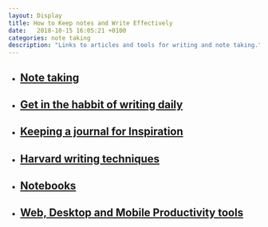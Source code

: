```yaml
---
layout: Display
title: How to Keep notes and Write Effectively
date:   2018-10-15 16:05:21 +0100
categories: note taking
description: "Links to articles and tools for writing and note taking."
---
```



<ul>
<li>
<a href="https://www.cultofpedagogy.com/note-taking/" target="_blank"><h2>Note taking</h2>
</a>
</li>
<li>
<a href="https://dariusforoux.com/daily-writing-habit/" target="_blank"><h2>Get in the habbit of writing daily</h2>
</a>
</li>
<li>
<a href="https://medium.com/thrive-global/start-journaling-54ea2edb104" target="_blank"><h2>Keeping a journal for Inspiration</h2>
</a>
</li>
<li>
<a href="https://writingcenter.fas.harvard.edu/pages/strategies-essay-writing" target="_blank">
<h2>Harvard writing techniques</h2>
</a>
</li>
<li>
<a href="http://nymag.com/strategist/article/best-notebooks-lined-grids-dotted-blank.html" target="_blank"><h2>Notebooks</h2>
</a>
</li>
<li>
<a href="https://zapier.com/blog/best-productivity-apps/" target="_blank"><h2>Web, Desktop and Mobile Productivity tools</h2>
</a>
</li>
</ul>
